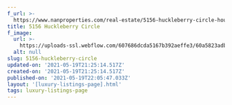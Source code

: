 ```yaml
---
f_url: >-
  https://www.nanproperties.com/real-estate/5156-huckleberry-circle-houston-tx-77056/34455473/107590699
title: 5156 Huckleberry Circle
f_image:
  url: >-
    https://uploads-ssl.webflow.com/607686dcda5167b392aeffe3/60a5823adb9aceabcda14cd3_img-1.jpeg
  alt: null
slug: 5156-huckleberry-circle
updated-on: '2021-05-19T21:25:14.517Z'
created-on: '2021-05-19T21:25:14.517Z'
published-on: '2021-05-19T22:05:47.033Z'
layout: '[luxury-listings-page].html'
tags: luxury-listings-page
---
```



